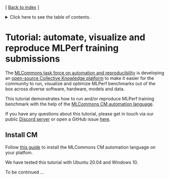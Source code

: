 [ [Back to index](../README.md) ]

<details>
<summary>Click here to see the table of contents.</summary>

* [Tutorial: automate, visualize and reproduce MLPerf training submissions](#tutorial-automate-visualize-and-reproduce-mlperf-training-submissions)
  * [Install CM](#install-cm)

</details>


# Tutorial: automate, visualize and reproduce MLPerf training submissions

The [MLCommons task force on automation and reproducibility](https://github.com/mlcommons/ck/blob/master/docs/taskforce.md)
is developing an [open-source Collective Knowledge platform](https://access.cknowledge.org/playground/?action=experiments&tags=mlperf-training)
to make it easier for the community to run, visualize and optimize MLPerf benchmarks 
out of the box across diverse software, hardware, models and data.

This tutorial demonstrates how to run and/or reproduce MLPerf training benchmark
with the help of the [MLCommons CM automation language](https://github.com/mlcommons/ck/blob/master/docs/README.md).

If you have any questions about this tutorial, please get in touch via our public [Discord server](https://discord.gg/JjWNWXKxwT)
or open a GitHub issue [here](https://github.com/mlcommons/ck/issues).

## Install CM

Follow [this guide](https://github.com/mlcommons/ck/blob/master/docs/installation.md) 
to install the MLCommons CM automation language on your platfom. 

We have tested this tutorial with Ubuntu 20.04 and Windows 10.


To be continued ...
